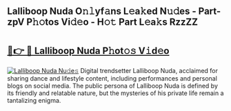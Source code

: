 ## Lalliboop Nuda O𝚗𝚕yf𝚊ns L𝚎a𝚔ed N𝚞𝚍es - Part-zpV P𝚑𝚘tos Vi𝚍𝚎o - H𝚘𝚝 Part L𝚎a𝚔s RzzZZ

# <h2><a href="http://kf63pq5.oniu.top/?m=Lalliboop+Nuda">🔗👉 🔴 Lalliboop Nuda P𝚑ot𝚘𝚜 V𝚒d𝚎o</a></h2>

[![Lalliboop Nuda Nu𝚍e𝚜](https://i.imgur.com/0qMVB7G.gif)](http://kf63pq5.oniu.top/?m=Lalliboop+Nuda)
Digital trendsetter Lalliboop Nuda, acclaimed for sharing dance and lifestyle content, including performances and personal blogs on social media. The public persona of Lalliboop Nuda is defined by its friendly and relatable nature, but the mysteries of his private life remain a tantalizing enigma.  
